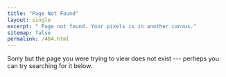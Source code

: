 ```yaml
---
title: "Page Not Found" 
layout: single
excerpt: " Page not found. Your pixels is in another canvus." 
sitemap: false 
permalink: /404.html
---
```


Sorry but the page you were trying to view does not exist --- perheps you can try searching for it below. 

<script type="text/javascript">
  var GOOG_FIXURL_LANG = 'en';
  var GOOG_FIXURL_SITE = '{{ site.url }}'
</script>
<script type="text/javascript"
  src="//linkhelp.clients.google.com/tbproxy/lh/wm/fixurl.js">
</script>
